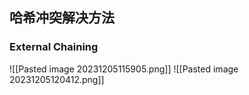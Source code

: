 ## 哈希冲突解决方法
### External Chaining
![[Pasted image 20231205115905.png]]
![[Pasted image 20231205120412.png]]